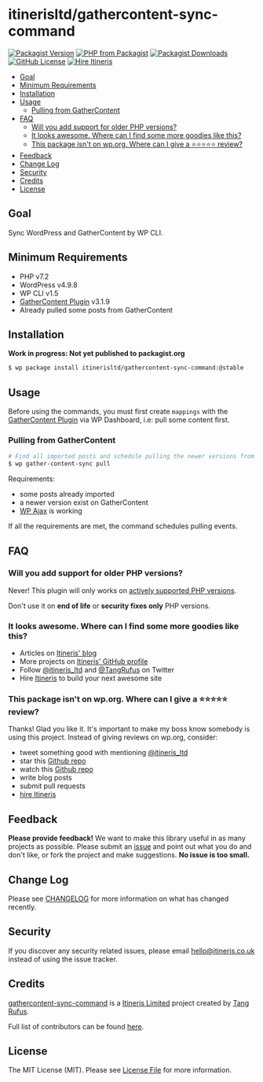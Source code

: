 # itinerisltd/gathercontent-sync-command

[![Packagist Version](https://img.shields.io/packagist/v/itinerisltd/gathercontent-sync-command.svg)](https://packagist.org/packages/itinerisltd/gathercontent-sync-command)
[![PHP from Packagist](https://img.shields.io/packagist/php-v/itinerisltd/gathercontent-sync-command.svg)](https://packagist.org/packages/itinerisltd/gathercontent-sync-command)
[![Packagist Downloads](https://img.shields.io/packagist/dt/itinerisltd/gathercontent-sync-command.svg)](https://packagist.org/packages/itinerisltd/gathercontent-sync-command)
[![GitHub License](https://img.shields.io/github/license/itinerisltd/gathercontent-sync-command.svg)](https://github.com/ItinerisLtd/gathercontent-sync-command/blob/master/LICENSE)
[![Hire Itineris](https://img.shields.io/badge/Hire-Itineris-ff69b4.svg)](https://www.itineris.co.uk/contact/)

<!-- START doctoc generated TOC please keep comment here to allow auto update -->
<!-- DON'T EDIT THIS SECTION, INSTEAD RE-RUN doctoc TO UPDATE -->


- [Goal](#goal)
- [Minimum Requirements](#minimum-requirements)
- [Installation](#installation)
- [Usage](#usage)
  - [Pulling from GatherContent](#pulling-from-gathercontent)
- [FAQ](#faq)
  - [Will you add support for older PHP versions?](#will-you-add-support-for-older-php-versions)
  - [It looks awesome. Where can I find some more goodies like this?](#it-looks-awesome-where-can-i-find-some-more-goodies-like-this)
  - [This package isn't on wp.org. Where can I give a ⭐️⭐️⭐️⭐️⭐️ review?](#this-package-isnt-on-wporg-where-can-i-give-a-%EF%B8%8F%EF%B8%8F%EF%B8%8F%EF%B8%8F%EF%B8%8F-review)
- [Feedback](#feedback)
- [Change Log](#change-log)
- [Security](#security)
- [Credits](#credits)
- [License](#license)

<!-- END doctoc generated TOC please keep comment here to allow auto update -->

## Goal

Sync WordPress and GatherContent by WP CLI.

## Minimum Requirements

- PHP v7.2
- WordPress v4.9.8
- WP CLI v1.5
- [GatherContent Plugin](https://wordpress.org/plugins/gathercontent-import/) v3.1.9
- Already pulled some posts from GatherContent

## Installation

**Work in progress: Not yet published to packagist.org**

```bash
$ wp package install itinerisltd/gathercontent-sync-command:@stable
```

## Usage

Before using the commands, you must first create `mappings` with the [GatherContent Plugin](https://wordpress.org/plugins/gathercontent-import/) via WP Dashboard, i.e: pull some content first.

### Pulling from GatherContent

```bash
# Find all imported posts and schedule pulling the newer versions from GatherContent
$ wp gather-content-sync pull
```

Requirements:
- some posts already imported
- a newer version exist on GatherContent
- [WP Ajax](https://codex.wordpress.org/AJAX_in_Plugins) is working

If all the requirements are met, the command schedules pulling events.

## FAQ

### Will you add support for older PHP versions?

Never! This plugin will only works on [actively supported PHP versions](https://secure.php.net/supported-versions.php).

Don't use it on **end of life** or **security fixes only** PHP versions.

### It looks awesome. Where can I find some more goodies like this?

- Articles on [Itineris' blog](https://www.itineris.co.uk/blog/)
- More projects on [Itineris' GitHub profile](https://github.com/itinerisltd)
- Follow [@itineris_ltd](https://twitter.com/itineris_ltd) and [@TangRufus](https://twitter.com/tangrufus) on Twitter
- Hire [Itineris](https://www.itineris.co.uk/services/) to build your next awesome site

### This package isn't on wp.org. Where can I give a ⭐️⭐️⭐️⭐️⭐️ review?

Thanks! Glad you like it. It's important to make my boss know somebody is using this project. Instead of giving reviews on wp.org, consider:

- tweet something good with mentioning [@itineris_ltd](https://twitter.com/itineris_ltd)
- star this [Github repo](https://github.com/ItinerisLtd/gathercontent-sync-command)
- watch this [Github repo](https://github.com/ItinerisLtd/gathercontent-sync-command)
- write blog posts
- submit pull requests
- [hire Itineris](https://www.itineris.co.uk/services/)

## Feedback

**Please provide feedback!** We want to make this library useful in as many projects as possible.
Please submit an [issue](https://github.com/ItinerisLtd/gathercontent-sync-command/issues/new) and point out what you do and don't like, or fork the project and make suggestions.
**No issue is too small.**

## Change Log

Please see [CHANGELOG](./CHANGELOG.md) for more information on what has changed recently.

## Security

If you discover any security related issues, please email hello@itineris.co.uk instead of using the issue tracker.

## Credits

[gathercontent-sync-command](https://github.com/ItinerisLtd/gathercontent-sync-command) is a [Itineris Limited](https://www.itineris.co.uk/) project created by [Tang Rufus](https://typist.tech).

Full list of contributors can be found [here](https://github.com/ItinerisLtd/gathercontent-sync-command/graphs/contributors).

## License

The MIT License (MIT). Please see [License File](./LICENSE) for more information.
